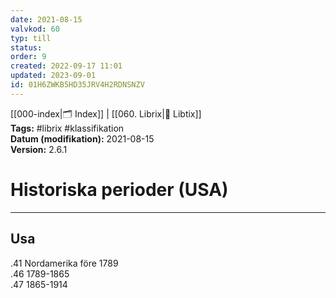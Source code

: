 ```yaml
---
date: 2021-08-15
valvkod: 60
typ: till
status: 
order: 9
created: 2022-09-17 11:01
updated: 2023-09-01
id: 01H6ZWKB5HD35JRV4H2RDNSNZV
---
```


[[000-index|🗂 Index]] | [[060. Librix|📇 Libtix]]
<br>**Tags:** #librix #klassifikation
<br>**Datum (modifikation):** 2021-08-15
<br>**Version:** 2.6.1

# Historiska perioder (USA)

---

## Usa
.41	 Nordamerika före 1789<br>
.46	 1789-1865<br>
.47	 1865-1914<br>
